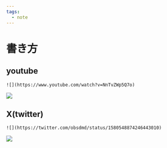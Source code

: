 ```yaml
---
tags:
  - note
---
```

# 書き方
## youtube
```
![](https://www.youtube.com/watch?v=NnTvZWp5Q7o)
```
![](https://www.youtube.com/watch?v=NnTvZWp5Q7o)


## X(twitter)
```
![](https://twitter.com/obsdmd/status/1580548874246443010)
```
![](https://twitter.com/obsdmd/status/1580548874246443010)

